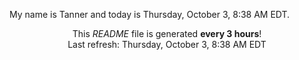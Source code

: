 My name is Tanner and today is Thursday, October 3, 8:38 AM EDT.

<p align="center">This <i>README</i> file is generated <b>every 3 hours</b>!</br>Last refresh: Thursday, October 3, 8:38 AM EDT<br /></p>
